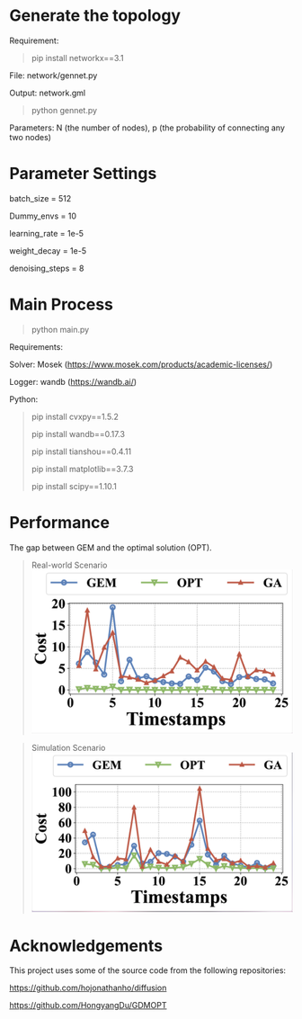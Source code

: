 # Generate the topology
Requirement:
> pip install networkx==3.1
  
File: network/gennet.py

Output: network.gml

> python gennet.py

Parameters: N (the number of nodes), p (the probability of connecting any two nodes)

# Parameter Settings
batch_size = 512

Dummy_envs = 10

learning_rate = 1e-5

weight_decay = 1e-5

denoising_steps = 8

# Main Process
> python main.py

Requirements:

Solver: Mosek (https://www.mosek.com/products/academic-licenses/)

Logger: wandb (https://wandb.ai/)

Python:
> pip install cvxpy==1.5.2
>
> pip install wandb==0.17.3
> 
> pip install tianshou==0.4.11
>
> pip install matplotlib==3.7.3
> 
> pip install scipy==1.10.1

# Performance
The gap between GEM and the optimal solution (OPT).

> Real-world Scenario
![Real-world](/image/real.png "Real-world")

> Simulation Scenario
![Simulation](/image/sim.png "Simulation")

# Acknowledgements
This project uses some of the source code from the following repositories:

https://github.com/hojonathanho/diffusion

https://github.com/HongyangDu/GDMOPT

